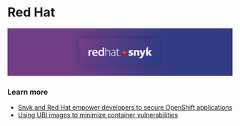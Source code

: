 # Red Hat

![](../../../.gitbook/assets/rted-hat-1-2048x434.png)

### Learn more

* [Snyk and Red Hat empower developers to secure OpenShift applications](https://snyk.io/blog/snyk-red-hat-empower-openshift-developers/)
* [Using UBI images to minimize container vulnerabilities](https://snyk.io/blog/ubi-to-minimize-container-vulnerabilities/)

